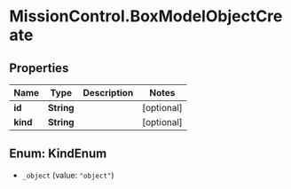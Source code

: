 # MissionControl.BoxModelObjectCreate

## Properties
Name | Type | Description | Notes
------------ | ------------- | ------------- | -------------
**id** | **String** |  | [optional] 
**kind** | **String** |  | [optional] 

<a name="KindEnum"></a>
## Enum: KindEnum

* `_object` (value: `"object"`)

